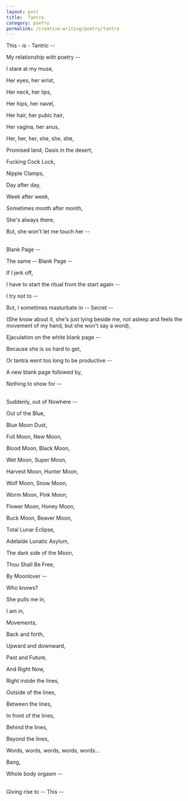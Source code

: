 ```yaml
---
layout: post
title:  Tantra
category: poetry
permalink: /creative-writing/poetry/tantra
---
```


This - is - Tantric --

My relationship with poetry --

I stare at my muse,

Her eyes, her wrist,

Her neck, her lips,

Her hips, her navel,

Her hair, her pubic hair,

Her vagina, her anus,

Her, her, her, she, she, she,

Promised land, Oasis in the desert,

Fucking Cock Lock,

Nipple Clamps,

Day after day,

Week after week,

Sometimes month after month,

She's always there,

But, she won't let me touch her --
<br /><br />

Blank Page --

The same -- Blank Page --

If I jerk off,

I have to start the ritual from the start again --

I try not to --

But, I sometimes masturbate in -- Secret --

(She know about it, she's just lying beside me, not asleep and feels the movement of my hand, but she won't say a word),

Ejaculation on the white blank page --

Because she is so hard to get,

Or tantra went too long to be productive --

A new blank page followed by,

Nothing to show for --
<br /><br />

Suddenly, out of Nowhere --

Out of the Blue,

Blue Moon Dust,

Full Moon, New Moon,

Blood Moon, Black Moon,

Wet Moon, Super Moon,

Harvest Moon, Hunter Moon,

Wolf Moon, Snow Moon,

Worm Moon, Pink Moon,

Flower Moon, Honey Moon,

Buck Moon, Beaver Moon,

Total Lunar Eclipse,

Adelaide Lunatic Asylum,

The dark side of the Moon,

Thou Shall Be Free,

By Moonlover --

Who knows?

She pulls me in,

I am in,

Movements,

Back and forth,

Upward and downward,

Past and Future,

And Right Now,

Right inside the lines,

Outside of the lines,

Between the lines,

In front of the lines,

Behind the lines,

Beyond the lines,

Words, words, words, words, words...

Bang,

Whole body orgasm --
<br /><br />

Giving rise to -- This --
<br /><br />
